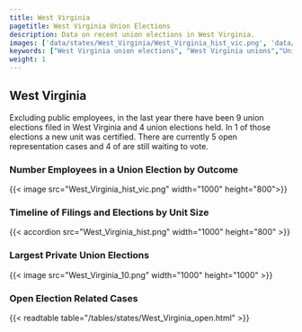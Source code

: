 ```yaml
---
title: West Virginia
pagetitle: West Virginia Union Elections
description: Data on recent union elections in West Virginia.
images: ['data/states/West_Virginia/West_Virginia_hist_vic.png', 'data/states/West_Virginia/West_Virginia_hist_size.png', 'data/states/West_Virginia/West_Virginia_10.png']
keywords: ["West Virginia union elections", "West Virginia unions","Union elections"]
weight: 1
---
```

##  West Virginia

Excluding public employees, in the last year there have been 9 union elections filed in West Virginia and 4 union elections held. In 1 of those elections a new unit was certified. There are currently 5 open representation cases and 4 of are still waiting to vote.

### Number Employees in a Union Election by Outcome
{{< image src="West_Virginia_hist_vic.png" width="1000" height="800">}}

### Timeline of Filings and Elections by Unit Size
{{< accordion src="West_Virginia_hist.png" width="1000" height="800" >}}

### Largest Private Union Elections
{{< image src="West_Virginia_10.png" width="1000" height="1000"  >}}

### Open Election Related Cases
{{< readtable table="/tables/states/West_Virginia_open.html" >}}

